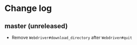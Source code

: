 # Change log

## master (unreleased)
* Remove `Webdriver#download_directory` after `Webdriver#quit`
